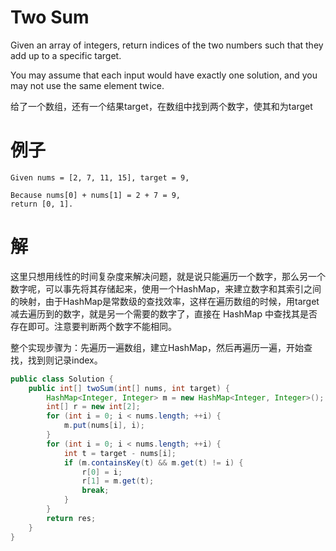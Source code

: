 # Two Sum

Given an array of integers, return indices of the two numbers such that they add up to a specific target.

You may assume that each input would have exactly one solution, and you may not use the same element twice.

给了一个数组，还有一个结果target，在数组中找到两个数字，使其和为target

# 例子

```
Given nums = [2, 7, 11, 15], target = 9,

Because nums[0] + nums[1] = 2 + 7 = 9,
return [0, 1].
```

# 解

这里只想用线性的时间复杂度来解决问题，就是说只能遍历一个数字，那么另一个数字呢，可以事先将其存储起来，使用一个HashMap，来建立数字和其索引之间的映射，由于HashMap是常数级的查找效率，这样在遍历数组的时候，用target减去遍历到的数字，就是另一个需要的数字了，直接在 HashMap 中查找其是否存在即可。注意要判断两个数字不能相同。

整个实现步骤为：先遍历一遍数组，建立HashMap，然后再遍历一遍，开始查找，找到则记录index。

```java
public class Solution {
    public int[] twoSum(int[] nums, int target) {
        HashMap<Integer, Integer> m = new HashMap<Integer, Integer>();
        int[] r = new int[2];
        for (int i = 0; i < nums.length; ++i) {
            m.put(nums[i], i);
        }
        for (int i = 0; i < nums.length; ++i) {
            int t = target - nums[i];
            if (m.containsKey(t) && m.get(t) != i) {
                r[0] = i;
                r[1] = m.get(t);
                break;
            }
        }
        return res;
    }
}
```

